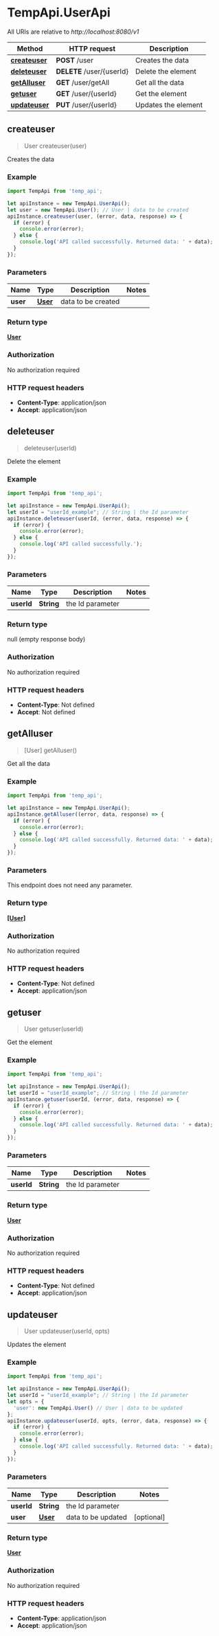 # TempApi.UserApi

All URIs are relative to *http://localhost:8080/v1*

Method | HTTP request | Description
------------- | ------------- | -------------
[**createuser**](UserApi.md#createuser) | **POST** /user | Creates the data
[**deleteuser**](UserApi.md#deleteuser) | **DELETE** /user/{userId} | Delete the element
[**getAlluser**](UserApi.md#getAlluser) | **GET** /user/getAll | Get all the data
[**getuser**](UserApi.md#getuser) | **GET** /user/{userId} | Get the element
[**updateuser**](UserApi.md#updateuser) | **PUT** /user/{userId} | Updates the element



## createuser

> User createuser(user)

Creates the data

### Example

```javascript
import TempApi from 'temp_api';

let apiInstance = new TempApi.UserApi();
let user = new TempApi.User(); // User | data to be created
apiInstance.createuser(user, (error, data, response) => {
  if (error) {
    console.error(error);
  } else {
    console.log('API called successfully. Returned data: ' + data);
  }
});
```

### Parameters


Name | Type | Description  | Notes
------------- | ------------- | ------------- | -------------
 **user** | [**User**](User.md)| data to be created | 

### Return type

[**User**](User.md)

### Authorization

No authorization required

### HTTP request headers

- **Content-Type**: application/json
- **Accept**: application/json


## deleteuser

> deleteuser(userId)

Delete the element

### Example

```javascript
import TempApi from 'temp_api';

let apiInstance = new TempApi.UserApi();
let userId = "userId_example"; // String | the Id parameter
apiInstance.deleteuser(userId, (error, data, response) => {
  if (error) {
    console.error(error);
  } else {
    console.log('API called successfully.');
  }
});
```

### Parameters


Name | Type | Description  | Notes
------------- | ------------- | ------------- | -------------
 **userId** | **String**| the Id parameter | 

### Return type

null (empty response body)

### Authorization

No authorization required

### HTTP request headers

- **Content-Type**: Not defined
- **Accept**: Not defined


## getAlluser

> [User] getAlluser()

Get all the data

### Example

```javascript
import TempApi from 'temp_api';

let apiInstance = new TempApi.UserApi();
apiInstance.getAlluser((error, data, response) => {
  if (error) {
    console.error(error);
  } else {
    console.log('API called successfully. Returned data: ' + data);
  }
});
```

### Parameters

This endpoint does not need any parameter.

### Return type

[**[User]**](User.md)

### Authorization

No authorization required

### HTTP request headers

- **Content-Type**: Not defined
- **Accept**: application/json


## getuser

> User getuser(userId)

Get the element

### Example

```javascript
import TempApi from 'temp_api';

let apiInstance = new TempApi.UserApi();
let userId = "userId_example"; // String | the Id parameter
apiInstance.getuser(userId, (error, data, response) => {
  if (error) {
    console.error(error);
  } else {
    console.log('API called successfully. Returned data: ' + data);
  }
});
```

### Parameters


Name | Type | Description  | Notes
------------- | ------------- | ------------- | -------------
 **userId** | **String**| the Id parameter | 

### Return type

[**User**](User.md)

### Authorization

No authorization required

### HTTP request headers

- **Content-Type**: Not defined
- **Accept**: application/json


## updateuser

> User updateuser(userId, opts)

Updates the element

### Example

```javascript
import TempApi from 'temp_api';

let apiInstance = new TempApi.UserApi();
let userId = "userId_example"; // String | the Id parameter
let opts = {
  'user': new TempApi.User() // User | data to be updated
};
apiInstance.updateuser(userId, opts, (error, data, response) => {
  if (error) {
    console.error(error);
  } else {
    console.log('API called successfully. Returned data: ' + data);
  }
});
```

### Parameters


Name | Type | Description  | Notes
------------- | ------------- | ------------- | -------------
 **userId** | **String**| the Id parameter | 
 **user** | [**User**](User.md)| data to be updated | [optional] 

### Return type

[**User**](User.md)

### Authorization

No authorization required

### HTTP request headers

- **Content-Type**: application/json
- **Accept**: application/json

